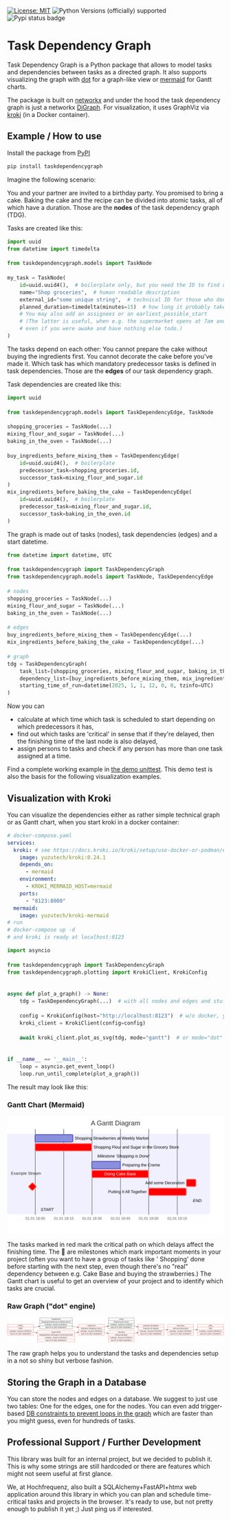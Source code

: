 [![License: MIT](https://img.shields.io/badge/License-MIT-yellow.svg)](LICENSE)
![Python Versions (officially) supported](https://img.shields.io/pypi/pyversions/taskdependencygraph.svg)
![Pypi status badge](https://img.shields.io/pypi/v/taskdependencygraph)

# Task Dependency Graph

Task Dependency Graph is a Python package that allows to model tasks and dependencies between tasks as a directed graph.
It also supports visualizing the graph with [dot](https://graphviz.org/docs/layouts/dot/) for a graph-like view
or [mermaid](https://mermaid.js.org/) for Gantt charts.

The package is built on [networkx](https://networkx.org/) and under the hood the task dependency graph is just a
networkx [DiGraph](https://networkx.org/documentation/stable/reference/classes/digraph.html).
For visualization, it uses GraphViz via [kroki](https://kroki.io/) (in a Docker container).

## Example / How to use

Install the package from [PyPI](https://pypi.org/project/taskdependencygraph/)

```bash
pip install taskdependencygraph
```

Imagine the following scenario:

You and your partner are invited to a birthday party.
You promised to bring a cake.
Baking the cake and the recipe can be divided into atomic tasks, all of which have a duration.
Those are the **nodes** of the task dependency graph (TDG).

Tasks are created like this:

```python
import uuid
from datetime import timedelta

from taskdependencygraph.models import TaskNode

my_task = TaskNode(
    id=uuid.uuid4(),  # boilerplate only, but you need the ID to find nodes in your graph later on
    name="Shop groceries",  # human readable description
    external_id="some unique string",  # technical ID for those who don't like uuids ;)
    planned_duration=timedelta(minutes=15)  # how long it probably takes
    # You may also add an assignees or an earliest_possible_start
    # (The latter is useful, when e.g. the supermarket opens at 7am and you cannot shop groceries before,
    # even if you were awake and have nothing else todo.)
)
```

The tasks depend on each other:
You cannot prepare the cake without buying the ingredients first.
You cannot decorate the cake before you've made it.
Which task has which mandatory predecessor tasks is defined in task dependencies.
Those are the **edges** of our task dependency graph.

Task dependencies are created like this:

```python
import uuid

from taskdependencygraph.models import TaskDependencyEdge, TaskNode

shopping_groceries = TaskNode(...)
mixing_flour_and_sugar = TaskNode(...)
baking_in_the_oven = TaskNode(...)

buy_ingredients_before_mixing_them = TaskDependencyEdge(
    id=uuid.uuid4(),  # boilerplate
    predecessor_task=shopping_groceries.id,
    successor_task=mixing_flour_and_sugar.id
)
mix_ingredients_before_baking_the_cake = TaskDependencyEdge(
    id=uuid.uuid4(),  # boilerplate
    predecessor_task=mixing_flour_and_sugar.id,
    successor_task=baking_in_the_oven.id
)
```

The graph is made out of tasks (nodes), task dependencies (edges) and a start datetime.

```python
from datetime import datetime, UTC

from taskdependencygraph import TaskDependencyGraph
from taskdependencygraph.models import TaskNode, TaskDependencyEdge

# nodes
shopping_groceries = TaskNode(...)
mixing_flour_and_sugar = TaskNode(...)
baking_in_the_oven = TaskNode(...)

# edges
buy_ingredients_before_mixing_them = TaskDependencyEdge(...)
mix_ingredients_before_baking_the_cake = TaskDependencyEdge(...)

# graph
tdg = TaskDependencyGraph(
    task_list=[shopping_groceries, mixing_flour_and_sugar, baking_in_the_oven],
    dependency_list=[buy_ingredients_before_mixing_them, mix_ingredients_before_baking_the_cake],
    starting_time_of_run=datetime(2025, 1, 1, 12, 0, 0, tzinfo=UTC)
)
```

Now you can

* calculate at which time which task is scheduled to start depending on which predecessors it has,
* find out which tasks are 'critical' in sense that if they're delayed, then the finishing time of the last node is also
  delayed,
* assign persons to tasks and check if any person has more than one task assigned at a time.

Find a complete working example in [the demo unittest](unittests/test_demonstration.py).
This demo test is also the basis for the following visualization examples.

## Visualization with Kroki

You can visualize the dependencies either as rather simple technical graph or as Gantt chart, when you start kroki in a
docker container:

```yaml
# docker-compose.yaml
services:
  kroki: # see https://docs.kroki.io/kroki/setup/use-docker-or-podman/#_run_multiple_kroki_containers_together
    image: yuzutech/kroki:0.24.1
    depends_on:
      - mermaid
    environment:
      - KROKI_MERMAID_HOST=mermaid
    ports:
      - "8123:8000"
  mermaid:
    image: yuzutech/kroki-mermaid
# run
# docker-compose up -d
# and kroki is ready at localhost:8123
```

```python
import asyncio

from taskdependencygraph import TaskDependencyGraph
from taskdependencygraph.plotting import KrokiClient, KrokiConfig


async def plot_a_graph() -> None:
    tdg = TaskDependencyGraph(...)  # with all nodes and edges and stuff

    config = KrokiConfig(host="http://localhost:8123")  # w/o docker, you may also use kroki.io, but it's rate limited
    kroki_client = KrokiClient(config=config)

    await kroki_client.plot_as_svg(tdg, mode="gantt")  # or mode="dot"


if __name__ == '__main__':
    loop = asyncio.get_event_loop()
    loop.run_until_complete(plot_a_graph())
```

The result may look like this:

### Gantt Chart (Mermaid)

![A Gantt chart](unittests/baking_a_cake_gantt.svg)

The tasks marked in red mark the critical path on which delays affect the finishing time.
The 🔶 are milestones which mark important moments in your project (often you want to have a group of tasks like '
Shopping' done before starting with the next step, even though there's no "real" dependency between e.g. Cake Base and
buying the strawberries.)
The Gantt chart is useful to get an overview of your project and to identify which tasks are crucial.

### Raw Graph ("dot" engine)

![](unittests/baking_a_cake_dot.svg)

The raw graph helps you to understand the tasks and dependencies setup in a not so shiny but verbose fashion.

## Storing the Graph in a Database
You can store the nodes and edges on a database.
We suggest to just use two tables: One for the edges, one for the nodes.
You can even add trigger-based [DB constraints to prevent loops in the graph](https://gist.github.com/hf-kklein/49f6d05bd29ca850e33f5ccff3e66469) which are faster than you might guess, even for hundreds of tasks.

## Professional Support / Further Development
This library was built for an internal project, but we decided to publish it.
This is why some strings are still hardcoded or there are features which might not seem useful at first glance.

We, at Hochfrequenz, also built a SQLAlchemy+FastAPI+htmx web application around this library in which you can plan and schedule time-critical tasks and projects in the browser.
It's ready to use, but not pretty enough to publish it yet ;)
Just ping us if interested.
